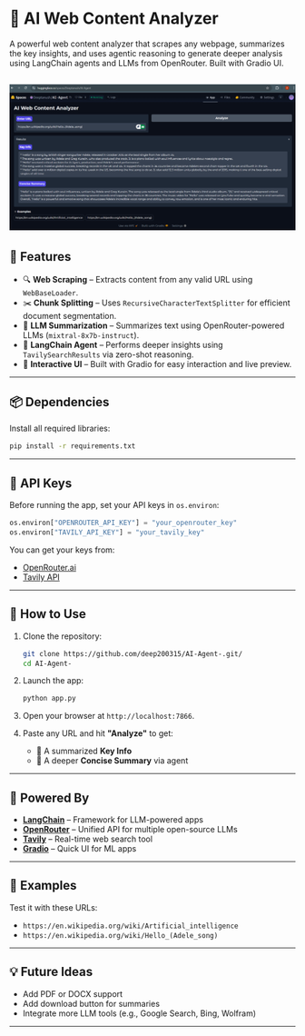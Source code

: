 
# 🧠 AI Web Content Analyzer

A powerful web content analyzer that scrapes any webpage, summarizes the key insights, and uses agentic reasoning to generate deeper analysis using LangChain agents and LLMs from OpenRouter. Built with Gradio UI.

![Agent Preview](https://github.com/deep200315/AI-Agent-/blob/main/Screenshot.png)
---

## 🚀 Features

- 🔍 **Web Scraping** – Extracts content from any valid URL using `WebBaseLoader`.
- ✂️ **Chunk Splitting** – Uses `RecursiveCharacterTextSplitter` for efficient document segmentation.
- 🤖 **LLM Summarization** – Summarizes text using OpenRouter-powered LLMs (`mixtral-8x7b-instruct`).
- 🧠 **LangChain Agent** – Performs deeper insights using `TavilySearchResults` via zero-shot reasoning.
- 🧪 **Interactive UI** – Built with Gradio for easy interaction and live preview.

---

## 📦 Dependencies

Install all required libraries:

```bash
pip install -r requirements.txt
```


---

## 🔐 API Keys

Before running the app, set your API keys in `os.environ`:

```python
os.environ["OPENROUTER_API_KEY"] = "your_openrouter_key"
os.environ["TAVILY_API_KEY"] = "your_tavily_key"
```

You can get your keys from:

- [OpenRouter.ai](https://openrouter.ai/)
- [Tavily API](https://www.tavily.com/)

---

## 🧪 How to Use

1. Clone the repository:
   ```bash
   git clone https://github.com/deep200315/AI-Agent-.git/
   cd AI-Agent-
   ```

2. Launch the app:
   ```bash
   python app.py
   ```

3. Open your browser at `http://localhost:7866`.

4. Paste any URL and hit **"Analyze"** to get:
   - 🔹 A summarized **Key Info**
   - 🔹 A deeper **Concise Summary** via agent

---

## 🧠 Powered By

- **[LangChain](https://www.langchain.com/)** – Framework for LLM-powered apps
- **[OpenRouter](https://openrouter.ai/)** – Unified API for multiple open-source LLMs
- **[Tavily](https://www.tavily.com/)** – Real-time web search tool
- **[Gradio](https://www.gradio.app/)** – Quick UI for ML apps

---



## 📌 Examples

Test it with these URLs:

- `https://en.wikipedia.org/wiki/Artificial_intelligence`
- `https://en.wikipedia.org/wiki/Hello_(Adele_song)`




---

## 💡 Future Ideas

- Add PDF or DOCX support
- Add download button for summaries
- Integrate more LLM tools (e.g., Google Search, Bing, Wolfram)

---


